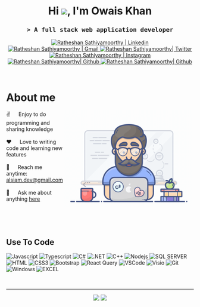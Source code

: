 <h1 align="center">Hi <img src="https://media.giphy.com/media/hvRJCLFzcasrR4ia7z/giphy.gif" width="30px">, I'm Owais Khan</h1>


<!-- Intro  -->
<h3 align="center">
        <samp>&gt; A full stack web application developer
        </samp>
</h3>


</hr>
  

<p align="center">
 <a href="https://www.linkedin.com/in/ratheshan-sathiyamoorthy-3aa2891b9/">
   <img alt=" Ratheshan Sathiyamoorthy | Linkedin" width="24px" src="https://www.vectorlogo.zone/logos/linkedin/linkedin-icon.svg" />
  </a>
  <a href="mailto:lionratheshan@gmail.com">
    <img alt="Ratheshan Sathiyamoorthy | Gmail" width="26px" src="https://www.vectorlogo.zone/logos/gmail/gmail-icon.svg" />
  </a>
  <a href="https://twitter.com/Ratheshan_03">
    <img alt="Ratheshan Sathiyamoorthy| Twitter" width="26px" src="https://www.vectorlogo.zone/logos/twitter/twitter-official.svg" />
  </a>
  <a href="https://www.instagram.com/ratheshan_03/">
    <img alt="Ratheshan Sathiyamoorthy | Instagram" width="24px" src="https://www.vectorlogo.zone/logos/instagram/instagram-icon.svg" />
  </a>
   <a href="https://www.facebook.com/profile.php?id=100003874786181">
    <img alt="Ratheshan Sathiyamoorthy| Github" width="26px" src="https://www.vectorlogo.zone/logos/facebook/facebook-tile.svg" />
  </a>
   <a href="https://github.com/Ratheshan03">
    <img alt="Ratheshan Sathiyamoorthy| Github" width="26px" src="https://www.vectorlogo.zone/logos/github/github-tile.svg" />
  </a>
<!--  
 <a href="https://alsiam.com" target="blank"> 
  <img src="https://img.shields.io/badge/Website-DC143C?style=for-the-badge&logo=medium&logoColor=white" alt="alsiam" />
 </a>
 <a href="https://linkedin.com/in/saifalsiam" target="_blank">
  <img src="https://img.shields.io/badge/LinkedIn-0077B5?style=for-the-badge&logo=linkedin&logoColor=white" alt="alsiam"/>
 </a>
 <a href="https://twitter.com/alsiam_dev" target="_blank">
  <img src="https://img.shields.io/badge/Twitter-1DA1F2?style=for-the-badge&logo=twitter&logoColor=white" />
 </a>
 <a href="https://instagram.com/alsiam.dev" target="_blank">
  <img src="https://img.shields.io/badge/Instagram-fe4164?style=for-the-badge&logo=instagram&logoColor=white" alt="alsiam" />
 </a> 
 <a href="https://facebook.com/alsiam.dev" target="_blank">
  <img src="https://img.shields.io/badge/Facebook-20BEFF?&style=for-the-badge&logo=facebook&logoColor=white" alt="alsiam"  />
  </a> 
 -->
</p>
<br />

<!-- About Section -->
 # About me
 
<p>
 <img align="right" width="350" src="/programmer.gif" alt="Coding gif" />
  
 ✌️ &emsp; Enjoy to do programming and sharing knowledge <br/><br/>
 ❤️ &emsp; Love to writing code and learning new features<br/><br/>
 📧 &emsp; Reach me anytime: alsiam.dev@gmail.com<br/><br/>
 💬 &emsp; Ask me about anything [here](https://github.com/alsiam/alsiam/issues)

</p>

<br/>
<br/>
<br/>


## Use To Code

![Javascript](https://img.shields.io/badge/Javascript-F0DB4F?style=for-the-badge&labelColor=black&logo=javascript&logoColor=F0DB4F)
![Typescript](https://img.shields.io/badge/Typescript-007acc?style=for-the-badge&labelColor=black&logo=typescript&logoColor=007acc)
![C#](https://img.shields.io/badge/C%23-239120?style=for-the-badge&logo=c-sharp&logoColor=white)
![.NET](https://img.shields.io/badge/.NET-5C2D91?style=for-the-badge&labelColor=black&logo=.net&logoColor=white)
![C++](https://img.shields.io/badge/C%2B%2B-00599C?style=for-the-badge&logo=c%2B%2B&logoColor=white)
![Nodejs](https://img.shields.io/badge/Nodejs-3C873A?style=for-the-badge&labelColor=black&logo=node.js&logoColor=3C873A)
![SQL SERVER](https://img.shields.io/badge/Microsoft_SQL_Server-CC2927?style=for-the-badge&logo=microsoft-sql-server&logoColor=white)
![HTML](https://img.shields.io/badge/HTML5-E34F26?style=for-the-badge&logo=html5&logoColor=white)
![CSS3](https://img.shields.io/badge/CSS3-1572B6?style=for-the-badge&logo=css3&logoColor=white)
![Bootstrap](https://img.shields.io/badge/Bootstrap-563D7C?style=for-the-badge&logo=bootstrap&logoColor=white)
![React Query](https://img.shields.io/badge/-React_Query-FF4154?style=for-the-badge&logo=react%20query&logoColor=white)
![VSCode](https://img.shields.io/badge/Visual_Studio-0078d7?style=for-the-badge&logo=visual%20studio&logoColor=white)
![Visio](https://img.shields.io/badge/Microsoft_Visio-3955A3?style=for-the-badge&logo=microsoft-visio&logoColor=white)
![Git](https://img.shields.io/badge/Git-F05032?style=for-the-badge&logo=git&logoColor=white)
![Windows](https://img.shields.io/badge/Windows-61DBFB?style=for-the-badge&labelColor=black&logo=windows&logoColor=61DBFB)
![EXCEL](https://img.shields.io/badge/Microsoft_Excel-217346?style=for-the-badge&labelColor=black&logo=microsoft-excel&logoColor=white)

<br/>


<hr>

<!--- [GITHUB_STATS & GITHUB_STREAK]:-->
<p align="center">
  <img width="48%" src="https://github-readme-stats.vercel.app/api?username=OwaisKhan837&show_icons=true&theme=dark&locale=en&count_private=true&hide=stars,issues&hide_border=true&bg_color=0D1117&line_height=35" /> 
 

  <img width="48%" src="https://github-readme-streak-stats.herokuapp.com/?user=OwaisKhan837&theme=dark&hide_border=true&background=0D1117" />
</p>

<!--
![Anurag's GitHub stats](https://github-readme-stats.vercel.app/api?username=faiqkhan480&show_icons=true&theme=cobalt2&bg_color=DEG,145277,471069)
-->

<!--
[![Top Langs](https://github-readme-stats.vercel.app/api/top-langs/?username=faiqkhan480&langs_count=8&theme=cobalt2&bg_color=DEG,145277,471069)](https://github.com/anuraghazra/github-readme-stats)
-->


<!--
**faiqkhan480/faiqkhan480** is a ✨ _special_ ✨ repository because its `README.md` (this file) appears on your GitHub profile.

Here are some ideas to get you started:

- 🔭 I’m currently working on ...
- 🌱 I’m currently learning ...
- 👯 I’m looking to collaborate on ...
- 🤔 I’m looking for help with ...
- 💬 Ask me about ...
- 📫 How to reach me: ...
- 😄 Pronouns: ...
- ⚡ Fun fact: ...
-->
